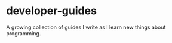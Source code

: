 # developer-guides

A growing collection of guides I write as I learn new things about programming.
